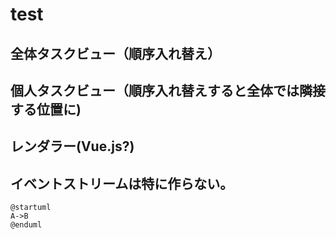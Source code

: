 # test
## 全体タスクビュー（順序入れ替え）
## 個人タスクビュー（順序入れ替えすると全体では隣接する位置に)
## レンダラー(Vue.js?)
## イベントストリームは特に作らない。

```plantuml
@startuml
A->B
@enduml
```
